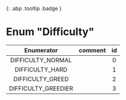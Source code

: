 [ ](#){: .abp .tooltip .badge }
# Enum "Difficulty"
|Enumerator|comment|id|
|:--:|:--:|:--:|
| DIFFICULTY_NORMAL |  | 0 |
| DIFFICULTY_HARD |  | 1 |
| DIFFICULTY_GREED |  | 2 |
| DIFFICULTY_GREEDIER |  | 3 |